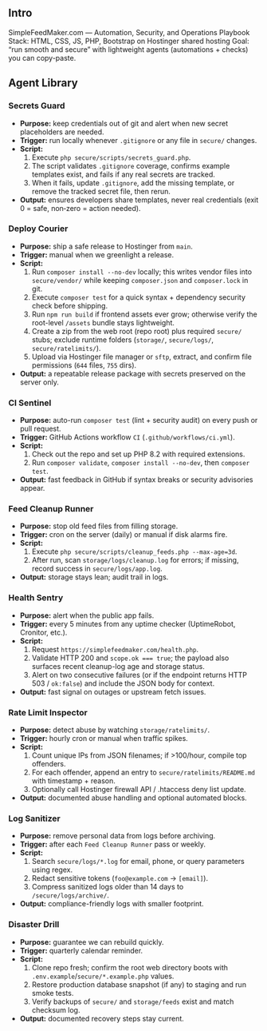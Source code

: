 ## Intro

SimpleFeedMaker.com — Automation, Security, and Operations Playbook
Stack: HTML, CSS, JS, PHP, Bootstrap on Hostinger shared hosting
Goal: “run smooth and secure” with lightweight agents (automations + checks) you can copy-paste.

## Agent Library

### Secrets Guard
- **Purpose:** keep credentials out of git and alert when new secret placeholders are needed.
- **Trigger:** run locally whenever `.gitignore` or any file in `secure/` changes.
- **Script:**
  1. Execute `php secure/scripts/secrets_guard.php`.
  2. The script validates `.gitignore` coverage, confirms example templates exist, and fails if any real secrets are tracked.
  3. When it fails, update `.gitignore`, add the missing template, or remove the tracked secret file, then rerun.
- **Output:** ensures developers share templates, never real credentials (exit 0 = safe, non‑zero = action needed).

### Deploy Courier
- **Purpose:** ship a safe release to Hostinger from `main`.
- **Trigger:** manual when we greenlight a release.
- **Script:**
  1. Run `composer install --no-dev` locally; this writes vendor files into `secure/vendor/` while keeping `composer.json` and `composer.lock` in git.
  2. Execute `composer test` for a quick syntax + dependency security check before shipping.
  3. Run `npm run build` if frontend assets ever grow; otherwise verify the root-level `/assets` bundle stays lightweight.
  4. Create a zip from the web root (repo root) plus required `secure/` stubs; exclude runtime folders (`storage/`, `secure/logs/`, `secure/ratelimits/`).
  5. Upload via Hostinger file manager or `sftp`, extract, and confirm file permissions (`644` files, `755` dirs).
- **Output:** a repeatable release package with secrets preserved on the server only.

### CI Sentinel
- **Purpose:** auto-run `composer test` (lint + security audit) on every push or pull request.
- **Trigger:** GitHub Actions workflow `CI` (`.github/workflows/ci.yml`).
- **Script:**
  1. Check out the repo and set up PHP 8.2 with required extensions.
  2. Run `composer validate`, `composer install --no-dev`, then `composer test`.
- **Output:** fast feedback in GitHub if syntax breaks or security advisories appear.

### Feed Cleanup Runner
- **Purpose:** stop old feed files from filling storage.
- **Trigger:** cron on the server (daily) or manual if disk alarms fire.
- **Script:**
  1. Execute `php secure/scripts/cleanup_feeds.php --max-age=3d`.
  2. After run, scan `storage/logs/cleanup.log` for errors; if missing, record success in `secure/logs/app.log`.
- **Output:** storage stays lean; audit trail in logs.

### Health Sentry
- **Purpose:** alert when the public app fails.
- **Trigger:** every 5 minutes from any uptime checker (UptimeRobot, Cronitor, etc.).
- **Script:**
  1. Request `https://simplefeedmaker.com/health.php`.
  2. Validate HTTP 200 and `scope.ok === true`; the payload also surfaces recent cleanup-log age and storage status.
  3. Alert on two consecutive failures (or if the endpoint returns HTTP 503 / `ok:false`) and include the JSON body for context.
- **Output:** fast signal on outages or upstream fetch issues.

### Rate Limit Inspector
- **Purpose:** detect abuse by watching `storage/ratelimits/`.
- **Trigger:** hourly cron or manual when traffic spikes.
- **Script:**
  1. Count unique IPs from JSON filenames; if >100/hour, compile top offenders.
  2. For each offender, append an entry to `secure/ratelimits/README.md` with timestamp + reason.
  3. Optionally call Hostinger firewall API / .htaccess deny list update.
- **Output:** documented abuse handling and optional automated blocks.

### Log Sanitizer
- **Purpose:** remove personal data from logs before archiving.
- **Trigger:** after each `Feed Cleanup Runner` pass or weekly.
- **Script:**
  1. Search `secure/logs/*.log` for email, phone, or query parameters using regex.
  2. Redact sensitive tokens (`foo@example.com` → `[email]`).
  3. Compress sanitized logs older than 14 days to `/secure/logs/archive/`.
- **Output:** compliance-friendly logs with smaller footprint.

### Disaster Drill
- **Purpose:** guarantee we can rebuild quickly.
- **Trigger:** quarterly calendar reminder.
- **Script:**
  1. Clone repo fresh; confirm the root web directory boots with `.env.example`/`secure/*.example.php` values.
  2. Restore production database snapshot (if any) to staging and run smoke tests.
  3. Verify backups of `secure/` and `storage/feeds` exist and match checksum log.
- **Output:** documented recovery steps stay current.
